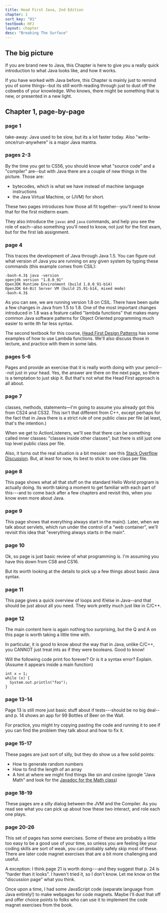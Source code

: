 ```yaml
---
title: Head First Java, 2nd Edition
chapter: 1
sort_key: "01"
textbook: HFJ
layout: chapter
desc: "Breaking The Surface"
---
```



The big picture
---------------

If you are brand new to Java, this Chapter is here to give you a
really quick introduction to what Java looks like, and how it works.

If you have worked with Java before, this Chapter is mainly just to
remind you of some things--but its still worth reading through just to
dust off the cobwebs of your knowledge.  Who knows, there might be
something that is new, or presented in a new light.

Chapter 1, page-by-page
-----------------------

### page 1

take-away: Java used to be slow, but its a lot faster today. Also
"write-once/run-anywhere" is a major Java mantra.

### pages 2-3

By the time you get to CS56, you should know what "source code" and a "compiler" are--but with Java there are a couple of new things in the picture. Those are:

-   bytecodes, which is what we have instead of machine language instructions
-   the Java Virtual Machine, or (JVM) for short.

These two pages introduces how those all fit together--you'll need to know that for the first midterm exam.

They also introduce the `javac` and `java` commands, and help you see the role of each--also something you'll need to know, not just for the first exam, but for the first lab assignment.

### page 4

This traces the development of Java through Java 1.5. You can figure out what version of Java you are running on any given system by typing these commands (this example comes from CSIL):

```
-bash-4.3$ java -version
openjdk version "1.8.0_91"
OpenJDK Runtime Environment (build 1.8.0_91-b14)
OpenJDK 64-Bit Server VM (build 25.91-b14, mixed mode)
-bash-4.3$ 
```

As you can see, we are running version 1.8 on CSIL.    There have been quite a few changes in Java from 1.5 to 1.8.  One of the most important changes
introduced in 1.8 was a feature called "lambda functions" that makes many common Java software patterns for Object Oriented programming much easier to write ith far less syntax.

The second textbook for this course, [Head First Design Patterns](/textbooks/HFDP/) has some examples of how to use Lambda functions.  We'll also discuss those in lecture, and practice with them in some labs.

### pages 5-6

Pages and provide an exercise that it is really worth doing with your pencil---not just in your head. Yes, the answer are there on the next page, so there is a temptation to just skip it. But that's not what the Head First approach is all about. 

### page 7

classes, methods, statements—I'm going to assume you already got this
from CS24 and CS32. This isn't that different from C++, except perhaps
for the fact that in Java there is a strict rule of one public class per
file (at least, that's the intention.)

When we get to ActionListeners, we'll see that there
can be something called inner classes:  "classes inside other classes", but there is still just one top level public class per file. 

Also, it turns out the real situation is a bit messier: see this [Stack Overflow Discussion](http://stackoverflow.com/questions/2336692/java-multiple-class-declarations-in-one-file).    But, at least for now, its best to stick to one class per file.

### page 8

This page shows what all that stuff on the standard Hello World
program is actually doing. Its worth taking a moment to get familiar
with each part of this---and to come back after a few chapters and
revisit this, when you know even more about Java.

### page 9

This page shows that everything always start in the main(). Later,
when we talk about servlets, which run under the control of a "web
container", we'll revisit this idea that "everything always starts in
the main".

### page 10

Ok, so page is just basic review of what programming is. I'm assuming
you have this down from CS8 and CS16.

But its worth looking at the details to pick up a few things about
basic Java syntax.

### page 11

This page gives a quick overview of loops and if/else in Java--and
that should be just about all you need. They work pretty much just
like in C/C++.

### page 12

The main content here is again nothing too surprising, but the Q and A
on this page is worth taking a little time with.

In particular, it is good to know about the way that in Java, unlike
C/C++, you CANNOT just treat ints as if they were booleans. Good to
know!

Will the following code print foo forever? Or is it a syntax error? Explain. (Assume it appears inside a main function)

    int x = 1;
    while (x) { 
      System.out.println("foo");
    } 

### page 13-14

Page 13 is still more just basic stuff about if tests---should be no big deal--and p. 14 shows an app for 99 Bottles of Beer on the Wall.

For practice, you might try copying pasting the code and running it to see if you can find the problem they talk about and how to fix it.

### page 15-17

These pages are just sort of silly, but they do show us a few solid points:

-   How to generate random numbers
-   How to find the length of an array
-   A hint at where we might find things like sin and cosine (google "Java Math" and look for the [Javadoc for the Math class](http://download.oracle.com/javase/6/docs/api/java/lang/Math.html))

### page 18-19

These pages are a silly dialog between the JVM and the Compiler. As you read see what you can pick up about how these two interact, and role each one plays.

### page 20-26

This set of pages has some exercises. Some of these are probably a little too easy to be a good use of your time, so unless you are feeling like your coding skills are sort of weak, you can probably safely skip most of these. There are later code magnet exercises that are a bit more challenging and useful.

A exception: I think page 21 is worth doing---and they suggest that p. 24 is "harder than it looks". I haven't tried it, so I don't know. Let me know on the "discussion page" what you think.

Once upon a time, I had some JavaScript code (separate language from Java entirely!) to make webpages for code magnets. Maybe I'll dust that off and offer choice points to folks who can use it to implement the code magnet exercises from the book.


